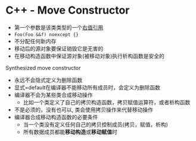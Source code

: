 # C++ - Move Constructor

- 第一个参数是该类类型的一个[右值引用](c++-rvalue-reference.md)
- `Foo(Foo &&f) noexcept {}`
- 不分配任何新内存
- 移动后的源对象要保证销毁它是无害的
- 在移动构造函数中保证源对象(被移动对象)执行析构函数是安全的

Synthesized move constructor

- 永远不会隐式定义为删除函数
- 显式=default在编译器不能移动所有成员时，会定义为删除函数
- 编译器不会为某些类合成移动操作
  - 比如一个类定义了自己的拷贝构造函数，拷贝赋值运算符，或者析构函数
- 不是必须的，没有也可以, 类会使用拷贝操作来代替移动操作
- 编译器合成移动构造函数的必要条件
  - 当一个类没有定义任何自己的拷贝控制成员(拷贝，赋值，析构)
  - 所有数据成员都能**移动构造**或**移动赋值**时
